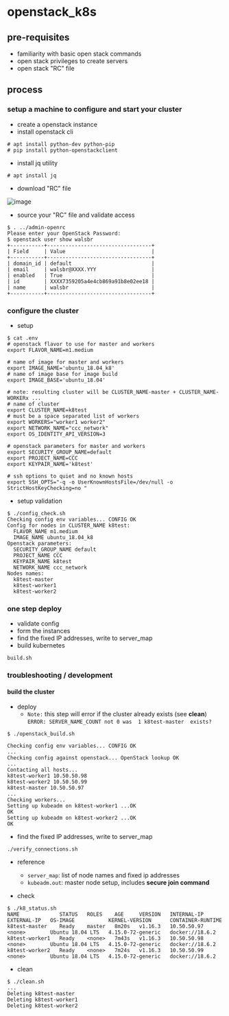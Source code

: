# openstack_k8s


## pre-requisites

* familiarity with basic open stack commands
* open stack privileges to create servers
* open stack "RC" file



## process

### setup a machine to configure and start your cluster

* create a openstack instance
* install openstack cli
```
# apt install python-dev python-pip
# pip install python-openstackclient
```
* install jq utility
```
# apt install jq
```

* download "RC" file

![image](https://user-images.githubusercontent.com/47808/70567718-57566b80-1b4b-11ea-9c1b-e6b2086e9cdb.png)


* source your "RC" file and validate access

```
$ . ../admin-openrc
Please enter your OpenStack Password:
$ openstack user show walsbr
+-----------+----------------------------------+
| Field     | Value                            |
+-----------+----------------------------------+
| domain_id | default                          |
| email     | walsbr@XXXX.YYY                  |
| enabled   | True                             |
| id        | XXXX7359205a4e4cb869a91b8e02ee18 |
| name      | walsbr                           |
+-----------+----------------------------------+

```


### configure the cluster

* setup

```
$ cat .env
# openstack flavor to use for master and workers
export FLAVOR_NAME=m1.medium

# name of image for master and workers
export IMAGE_NAME='ubuntu_18.04_k8'
# name of image base for image build
export IMAGE_BASE='ubuntu_18.04'

# note: resulting cluster will be CLUSTER_NAME-master + CLUSTER_NAME-WORKERx ...
# name of cluster
export CLUSTER_NAME=k8test
# must be a space separated list of workers
export WORKERS="worker1 worker2"
export NETWORK_NAME="ccc_network"
export OS_IDENTITY_API_VERSION=3

# openstack parameters for master and workers
export SECURITY_GROUP_NAME=default
export PROJECT_NAME=CCC
export KEYPAIR_NAME='k8test'

# ssh options to quiet and no known hosts
export SSH_OPTS="-q -o UserKnownHostsFile=/dev/null -o StrictHostKeyChecking=no "
```

* setup validation

```
$ ./config_check.sh
Checking config env variables... CONFIG OK
Config for nodes in CLUSTER_NAME k8test:
  FLAVOR_NAME m1.medium
  IMAGE_NAME ubuntu_18.04_k8
Openstack parameters:
  SECURITY_GROUP_NAME default
  PROJECT_NAME CCC
  KEYPAIR_NAME k8test
  NETWORK_NAME ccc_network
Nodes names:
  k8test-master
  k8test-worker1
  k8test-worker2
```

### one step deploy
* validate config
* form the instances
* find the fixed IP addresses, write to server_map
* build kubernetes
```
build.sh
```

### troubleshooting / development
#### build the cluster

* deploy
  * `Note:` this step will error if the cluster already exists (see __clean__) `ERROR: SERVER_NAME_COUNT not 0 was  1 k8test-master  exists?`

```
$ ./openstack_build.sh

Checking config env variables... CONFIG OK
...
Checking config against openstack... OpenStack lookup OK
...
Contacting all hosts...
k8test-worker1 10.50.50.98
k8test-worker2 10.50.50.99
k8test-master 10.50.50.97
...
Checking workers...
Setting up kubeadm on k8test-worker1 ...OK
OK
Setting up kubeadm on k8test-worker2 ...OK
OK

```

* find the fixed IP addresses, write to server_map

```
./verify_connections.sh
```

* reference

  * `server_map`: list of node names and fixed ip addresses
  * `kubeadm.out`: master node setup, includes **secure join command**


* check

```
$ ./k8_status.sh
NAME             STATUS   ROLES    AGE     VERSION   INTERNAL-IP   EXTERNAL-IP   OS-IMAGE           KERNEL-VERSION      CONTAINER-RUNTIME
k8test-master    Ready    master   8m20s   v1.16.3   10.50.50.97   <none>        Ubuntu 18.04 LTS   4.15.0-72-generic   docker://18.6.2
k8test-worker1   Ready    <none>   7m43s   v1.16.3   10.50.50.98   <none>        Ubuntu 18.04 LTS   4.15.0-72-generic   docker://18.6.2
k8test-worker2   Ready    <none>   7m24s   v1.16.3   10.50.50.99   <none>        Ubuntu 18.04 LTS   4.15.0-72-generic   docker://18.6.2
```


* clean

```
$ ./clean.sh
...
Deleting k8test-master
Deleting k8test-worker1
Deleting k8test-worker2
```
